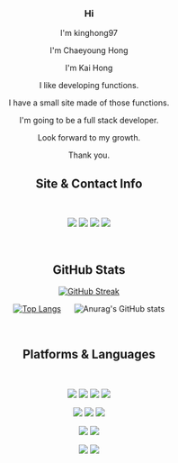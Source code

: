 <div align=center>
  
  
 <h3> Hi</h3> 
   <p> 
  I'm kinghong97<br/>
     
  I'm Chaeyoung Hong<br/>
     
  I'm Kai Hong<br/>
     
  I like developing functions.<br/>
     
  I have a small site made of those functions.<br/>
     
  I'm going to be a full stack developer.<br/>
     
  Look forward to my growth.<br/>
 
  Thank you.<br/>
</p>
  
  
   ## Site & Contact Info
  
  <br/>
  <p>
        <a href="https://www.kungtool.com/" target="_blank"><img src="https://img.shields.io/badge/-%23_kungtool-orange?style=flat-square&logoColor=white"/></a>
    <a href="https://velog.io/@kinghong97" target="_blank"><img src="https://img.shields.io/badge/blog-blueviolet?&style=flat-square&logo=blogger&logoColor=white"/></a>
      <a href="https://www.linkedin.com/in/chaeyoung-hong-41b0b622b/" target="_blank"><img src="https://img.shields.io/badge/linked_in-0A66C2?style=flat-square&logo=Linkedin&logoColor=white"/></a>
    <a href="mailto:gladay014@gmail.com" target="_blank"><img src="https://img.shields.io/badge/gmail-EA4335?style=flat-square&logo=Gmail&logoColor=white"/></a>

</p>
<br/>

 ## GitHub Stats

[![GitHub Streak](https://github-readme-streak-stats.herokuapp.com?user=kinghong97&theme=flag-india&hide_border=true&date_format=%5BY.%5Dn.j&stroke=DDDDDD00&currStreakLabel=FF8F1D&currStreakNum=519E30&fire=FF8F1D&ring=FF8F1D)](https://git.io/streak-stats)
  
  
  [![Top Langs](https://github-readme-stats.vercel.app/api/top-langs/?username=kinghong97&langs_count=10&hide=jupyter%20notebook&title_color=ff8f1d&text_color=5ba43c&layout=compact&hide_border=true&card_width=235)](https://github.com/anuraghazra/github-readme-stats)&nbsp;&nbsp;&nbsp;&nbsp;&nbsp;&nbsp;![Anurag's GitHub stats](https://github-readme-stats.vercel.app/api?username=kinghong97&hide=commits&show_icons=true&icon_color=ff8f1d&theme=flag-india&hide_border=true&hide_title=true&hide_rank=true)


  <br/>
  
  ## Platforms & Languages
  
  <br/>
<p>
  
  <img src="https://img.shields.io/badge/html5-E34F26?style=for-the-badge&logo=html5&logoColor=white">
  <img src="https://img.shields.io/badge/css-1572B6?style=for-the-badge&logo=css3&logoColor=white">
  <img src="https://img.shields.io/badge/javascript-F7DF1E?style=for-the-badge&logo=javascript&logoColor=black">
  <img src="https://img.shields.io/badge/jquery-0769AD?style=for-the-badge&logo=jquery&logoColor=white">
</p>
  <p>
  <img src="https://img.shields.io/badge/python-3776AB?style=for-the-badge&logo=python&logoColor=white">
    <img src="https://img.shields.io/badge/django-092E20?style=for-the-badge&logo=django&logoColor=white">
  <img src="https://img.shields.io/badge/flask-000000?style=for-the-badge&logo=flask&logoColor=white">
  
</p>
  <p>
       <img src="https://img.shields.io/badge/mongoDB-47A248?style=for-the-badge&logo=MongoDB&logoColor=white">
        <img src="https://img.shields.io/badge/bootstrap-7952B3?style=for-the-badge&logo=bootstrap&logoColor=white">
</p>
<p>
  <img src="https://img.shields.io/badge/github-181717?style=for-the-badge&logo=github&logoColor=white">
  <img src="https://img.shields.io/badge/git-F05032?style=for-the-badge&logo=git&logoColor=white">
</p>
</div>
</div>
